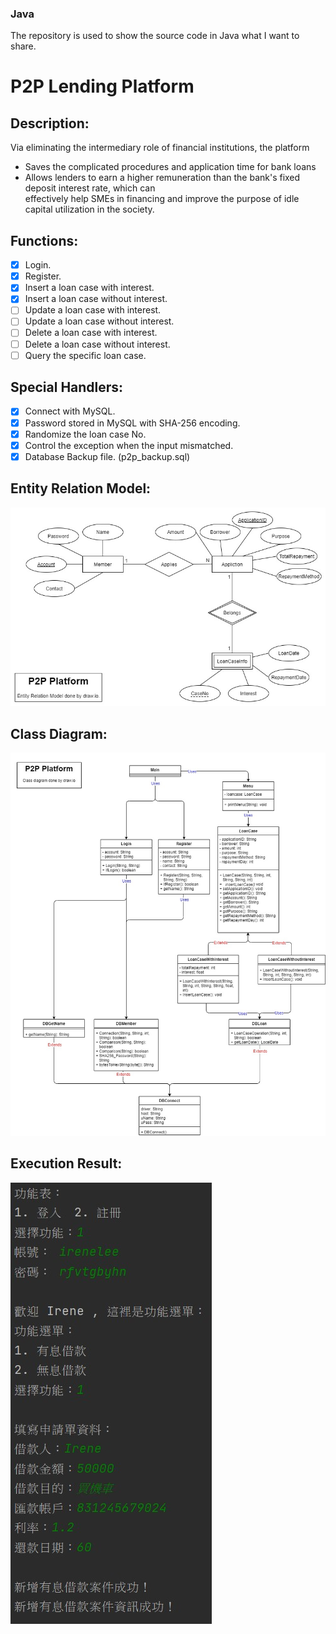### Java
The repository is used to show the source code in Java what I want to share.

# P2P Lending Platform

## Description:
  Via eliminating the intermediary role of financial institutions, the platform
  * Saves the complicated procedures and application time for bank loans
  * Allows lenders to earn a higher remuneration than the bank's fixed deposit interest rate, which can<br>
    effectively help SMEs in financing and improve the purpose of idle capital utilization in the society.

## Functions:
- [x] Login.
- [x] Register.
- [x] Insert a loan case with interest.
- [x] Insert a loan case without interest.
- [ ] Update a loan case with interest.
- [ ] Update a loan case without interest.
- [ ] Delete a loan case with interest.
- [ ] Delete a loan case without interest.
- [ ] Query the specific loan case.

## Special Handlers:
- [x] Connect with MySQL.
- [x] Password stored in MySQL with SHA-256 encoding.
- [x] Randomize the loan case No.
- [x] Control the exception when the input mismatched.
- [x] Database Backup file. (p2p_backup.sql)

## Entity Relation Model:

![image](https://github.com/Yawen2-1-1/Java/blob/main/P2P/Images/p2p_ERModel.jpg)

## Class Diagram:

![image](https://github.com/Yawen2-1-1/Java/blob/main/P2P/Images/P2P.jpg)

## Execution Result:

![image](https://github.com/Yawen2-1-1/Java/blob/main/P2P/Images/p2p_execution.jpg)
